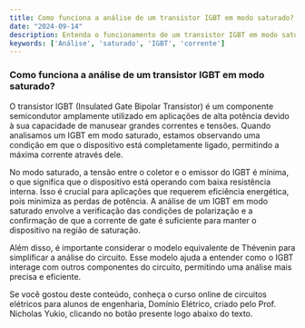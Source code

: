 ```yaml
---
title: Como funciona a análise de um transistor IGBT em modo saturado?
date: "2024-09-14"
description: Entenda o funcionamento de um transistor IGBT em modo saturado e sua análise em circuitos elétricos.
keywords: ['Análise', 'saturado', 'IGBT', 'corrente']
---
```


### Como funciona a análise de um transistor IGBT em modo saturado?

O transistor IGBT (Insulated Gate Bipolar Transistor) é um componente semicondutor amplamente utilizado em aplicações de alta potência devido à sua capacidade de manusear grandes correntes e tensões. Quando analisamos um IGBT em modo saturado, estamos observando uma condição em que o dispositivo está completamente ligado, permitindo a máxima corrente através dele.

No modo saturado, a tensão entre o coletor e o emissor do IGBT é mínima, o que significa que o dispositivo está operando com baixa resistência interna. Isso é crucial para aplicações que requerem eficiência energética, pois minimiza as perdas de potência. A análise de um IGBT em modo saturado envolve a verificação das condições de polarização e a confirmação de que a corrente de gate é suficiente para manter o dispositivo na região de saturação.

Além disso, é importante considerar o modelo equivalente de Thévenin para simplificar a análise do circuito. Esse modelo ajuda a entender como o IGBT interage com outros componentes do circuito, permitindo uma análise mais precisa e eficiente.

Se você gostou deste conteúdo, conheça o curso online de circuitos elétricos para alunos de engenharia, Domínio Elétrico, criado pelo Prof. Nicholas Yukio, clicando no botão presente logo abaixo do texto.